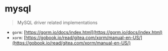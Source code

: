 # mysql

> MySQL driver related implementations

- `gorm`: [https://gorm.io/docs/index.html](https://gorm.io/docs/index.html)
- `xorm`: [https://gobook.io/read/gitea.com/xorm/manual-en-US/](https://gobook.io/read/gitea.com/xorm/manual-en-US/)
